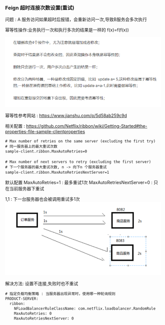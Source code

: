 
### Feign 超时连接次数设置(重试)

问题 :  A 服务访问如果超时后报错，会重新访问一次,导致B服务会多次执行

幂等性操作:业务执行一次和执行多次的结果是一样的
f(x)=f(f(x))

![](../assets/01_草稿-8feb02f2.png)

幂等性参考网站 : https://www.jianshu.com/p/5d58ab259c9d


相关配置 : https://github.com/Netflix/ribbon/wiki/Getting-Started#the-properties-file-sample-clientproperties

```xml
# Max number of retries on the same server (excluding the first try)
# 同一服务器上的最大重试次数
sample-client.ribbon.MaxAutoRetries=0  

# Max number of next servers to retry (excluding the first server)
# 下一个服务器的最大重试次数, n -> 向下n 个服务器重试
sample-client.ribbon.MaxAutoRetriesNextServer=1

```

默认配置
MaxAutoRetries=1 : 最多重试1次
MaxAutoRetriesNextServer=0 : 只在当前服务器下重试

1,1 : 下一台服务器也会被调用重试多1次
![](../assets/01_草稿-1ec0505e.png)



解决方法: 设置不连接,失败时也不重试
```
# 指定负载均衡策略 : 当服务器出现异常时，使用哪一种轮询规则
PRODUCT-SERVER:
  ribbon:
    NFLoadBalancerRuleClassName: com.netflix.loadbalancer.RandomRule
    MaxAutoRetries: 0
    MaxAutoRetriesNextServer: 0
```
